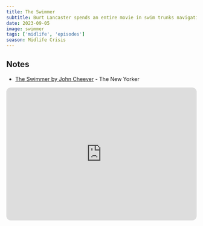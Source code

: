 ```yaml
---
title: The Swimmer
subtitle: Burt Lancaster spends an entire movie in swim trunks navigating his way through his neighbors' backyard pools. Along the way he confronts his past and finds that maybe things aren't quite as he remembered.
date: 2023-09-05
image: swimmer
tags: ['midlife', 'episodes']
season: Midlife Crisis
---
```

<h2>Notes</h2>
<ul class="resources">
<li><a href="https://www.newyorker.com/magazine/1964/07/18/the-swimmer">The Swimmer by John Cheever</a> - The New Yorker</li>
</ul>
<iframe style="border-radius:12px" src="https://open.spotify.com/embed/episode/0ulyrlFy15UbHnMTasWA4C?utm_source=generator" width="100%" height="352" frameBorder="0" allowfullscreen="" allow="autoplay; clipboard-write; encrypted-media; fullscreen; picture-in-picture" loading="lazy"></iframe>